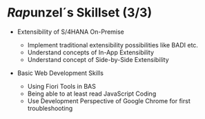 # *Rap*unzel´s Skillset (3/3)

- Extensibility of S/4HANA On-Premise
  - Implement traditional extensibility possibilities like BADI etc.
  - Understand concepts of In-App Extensibility
  - Understand concept of Side-by-Side Extensibility

- Basic Web Development Skills
  - Using Fiori Tools in BAS
  - Being able to at least read JavaScript Coding
  - Use Development Perspective of Google Chrome for first troubleshooting
